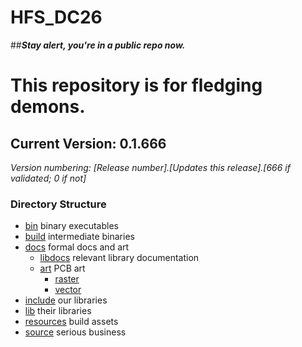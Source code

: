 # HFS_DC26
##***Stay alert, you're in a public repo now.***

# This repository is for fledging demons.

## Current Version: 0.1.666
  
*Version numbering: [Release number].[Updates this release].[666 if validated; 0 if not]*

### Directory Structure ###

  * [bin](/bin) binary executables
  * [build](/build) intermediate binaries
  * [docs](/docs) formal docs and art
    * [libdocs](/docs/libdocs) relevant library documentation
    * [art](/docs/art) PCB art
        * [raster](/docs/art/raster)
        * [vector](/docs/art/vector)
  * [include](/include) our libraries
  * [lib](/lib) their libraries
  * [resources](/resources) build assets
  * [source](/source) serious business
